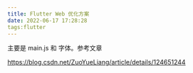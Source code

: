 ```yaml
---
title: Flutter Web 优化方案
date: 2022-06-17 17:28:28
tags:flutter
---
```


主要是 main.js 和 字体。参考文章

https://blog.csdn.net/ZuoYueLiang/article/details/124651244
